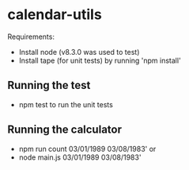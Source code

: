 # calendar-utils

Requirements:
* Install node (v8.3.0 was used to test)
* Install tape (for unit tests) by running 'npm install'

## Running the test
* npm test to run the unit tests

## Running the calculator
* npm run count 03/01/1989 03/08/1983' or 
* node main.js 03/01/1989 03/08/1983'